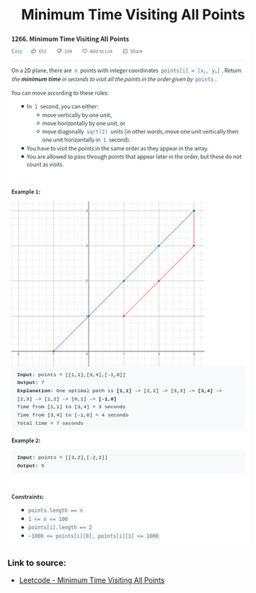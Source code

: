 <h1 align="center">Minimum Time Visiting All Points</h1>

![alt text](https://raw.githubusercontent.com/matthew01lokiet/Github-repos-images/main/Algs/Arrays/0arn0rRK_o.png)

### Link to source: 
- <a href="https://leetcode.com/problems/minimum-time-visiting-all-points/">Leetcode - Minimum Time Visiting All Points</a>

